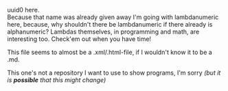 uuid0 here. <br/>
Because that name was already given away I'm going with lambdanumeric here, because, why shouldn't there be lambdanumeric if there already is alphanumeric? Lambdas themselves, in programming and math, are interesting too. Check'em out when you have time!

This file seems to almost be a .xml/.html-file, if I wouldn't know it to be a .md.

This one's not a repository I want to use to show programs, I'm sorry <em>(but it is **possible** that this might change)<em/>
